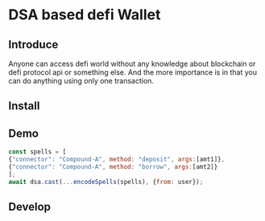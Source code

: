 # DSA based defi Wallet

## Introduce
Anyone can access defi world without any knowledge about blockchain or defi protocol api or something else.
And the more importance is in that you can do anything using only one transaction.


## Install


## Demo
```js
const spells = [
{"connector": "Compound-A", method: "deposit", args:[amt1]},
{"connector": "Compound-A", method: "borrow", args:[amt2]}
];
await dsa.cast(...encodeSpells(spells), {from: user});
```


## Develop
